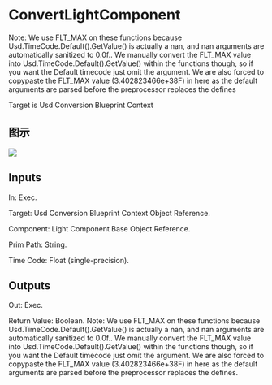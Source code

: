 # ConvertLightComponent

Note: We use FLT_MAX on these functions because Usd.TimeCode.Default().GetValue() is actually a nan, and nan arguments are automatically sanitized to 0.0f.. We manually convert the FLT_MAX value into Usd.TimeCode.Default().GetValue() within the functions though, so if you want the Default timecode just omit the argument. We are also forced to copypaste the FLT_MAX value (3.402823466e+38F) in here as the default arguments are parsed before the preprocessor replaces the defines

Target is Usd Conversion Blueprint Context

## 图示

![]($-20221218-18220947.png)

## Inputs

In: Exec.

Target: Usd Conversion Blueprint Context Object Reference.

Component: Light Component Base Object Reference.

Prim Path: String.

Time Code: Float (single-precision).  

## Outputs

Out: Exec.

Return Value: Boolean. Note: We use FLT_MAX on these functions because Usd.TimeCode.Default().GetValue() is actually a nan, and nan arguments are automatically sanitized to 0.0f.. We manually convert the FLT_MAX value into Usd.TimeCode.Default().GetValue() within the functions though, so if you want the Default timecode just omit the argument. We are also forced to copypaste the FLT_MAX value (3.402823466e+38F) in here as the default arguments are parsed before the preprocessor replaces the defines.

